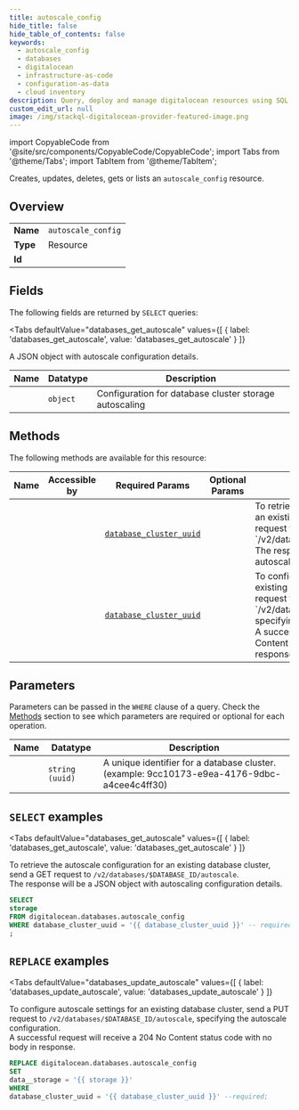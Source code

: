 ```yaml
--- 
title: autoscale_config
hide_title: false
hide_table_of_contents: false
keywords:
  - autoscale_config
  - databases
  - digitalocean
  - infrastructure-as-code
  - configuration-as-data
  - cloud inventory
description: Query, deploy and manage digitalocean resources using SQL
custom_edit_url: null
image: /img/stackql-digitalocean-provider-featured-image.png
---
```


import CopyableCode from '@site/src/components/CopyableCode/CopyableCode';
import Tabs from '@theme/Tabs';
import TabItem from '@theme/TabItem';

Creates, updates, deletes, gets or lists an <code>autoscale_config</code> resource.

## Overview
<table><tbody>
<tr><td><b>Name</b></td><td><code>autoscale_config</code></td></tr>
<tr><td><b>Type</b></td><td>Resource</td></tr>
<tr><td><b>Id</b></td><td><CopyableCode code="digitalocean.databases.autoscale_config" /></td></tr>
</tbody></table>

## Fields

The following fields are returned by `SELECT` queries:

<Tabs
    defaultValue="databases_get_autoscale"
    values={[
        { label: 'databases_get_autoscale', value: 'databases_get_autoscale' }
    ]}
>
<TabItem value="databases_get_autoscale">

A JSON object with autoscale configuration details.

<table>
<thead>
    <tr>
    <th>Name</th>
    <th>Datatype</th>
    <th>Description</th>
    </tr>
</thead>
<tbody>
<tr>
    <td><CopyableCode code="storage" /></td>
    <td><code>object</code></td>
    <td>Configuration for database cluster storage autoscaling</td>
</tr>
</tbody>
</table>
</TabItem>
</Tabs>

## Methods

The following methods are available for this resource:

<table>
<thead>
    <tr>
    <th>Name</th>
    <th>Accessible by</th>
    <th>Required Params</th>
    <th>Optional Params</th>
    <th>Description</th>
    </tr>
</thead>
<tbody>
<tr>
    <td><a href="#databases_get_autoscale"><CopyableCode code="databases_get_autoscale" /></a></td>
    <td><CopyableCode code="select" /></td>
    <td><a href="#parameter-database_cluster_uuid"><code>database_cluster_uuid</code></a></td>
    <td></td>
    <td>To retrieve the autoscale configuration for an existing database cluster, send a GET request to `/v2/databases/$DATABASE_ID/autoscale`.<br />The response will be a JSON object with autoscaling configuration details.</td>
</tr>
<tr>
    <td><a href="#databases_update_autoscale"><CopyableCode code="databases_update_autoscale" /></a></td>
    <td><CopyableCode code="replace" /></td>
    <td><a href="#parameter-database_cluster_uuid"><code>database_cluster_uuid</code></a></td>
    <td></td>
    <td>To configure autoscale settings for an existing database cluster, send a PUT request to `/v2/databases/$DATABASE_ID/autoscale`, specifying the autoscale configuration.<br />A successful request will receive a 204 No Content status code with no body in response.</td>
</tr>
</tbody>
</table>

## Parameters

Parameters can be passed in the `WHERE` clause of a query. Check the [Methods](#methods) section to see which parameters are required or optional for each operation.

<table>
<thead>
    <tr>
    <th>Name</th>
    <th>Datatype</th>
    <th>Description</th>
    </tr>
</thead>
<tbody>
<tr id="parameter-database_cluster_uuid">
    <td><CopyableCode code="database_cluster_uuid" /></td>
    <td><code>string (uuid)</code></td>
    <td>A unique identifier for a database cluster. (example: 9cc10173-e9ea-4176-9dbc-a4cee4c4ff30)</td>
</tr>
</tbody>
</table>

## `SELECT` examples

<Tabs
    defaultValue="databases_get_autoscale"
    values={[
        { label: 'databases_get_autoscale', value: 'databases_get_autoscale' }
    ]}
>
<TabItem value="databases_get_autoscale">

To retrieve the autoscale configuration for an existing database cluster, send a GET request to `/v2/databases/$DATABASE_ID/autoscale`.<br />The response will be a JSON object with autoscaling configuration details.

```sql
SELECT
storage
FROM digitalocean.databases.autoscale_config
WHERE database_cluster_uuid = '{{ database_cluster_uuid }}' -- required
;
```
</TabItem>
</Tabs>


## `REPLACE` examples

<Tabs
    defaultValue="databases_update_autoscale"
    values={[
        { label: 'databases_update_autoscale', value: 'databases_update_autoscale' }
    ]}
>
<TabItem value="databases_update_autoscale">

To configure autoscale settings for an existing database cluster, send a PUT request to `/v2/databases/$DATABASE_ID/autoscale`, specifying the autoscale configuration.<br />A successful request will receive a 204 No Content status code with no body in response.

```sql
REPLACE digitalocean.databases.autoscale_config
SET 
data__storage = '{{ storage }}'
WHERE 
database_cluster_uuid = '{{ database_cluster_uuid }}' --required;
```
</TabItem>
</Tabs>
